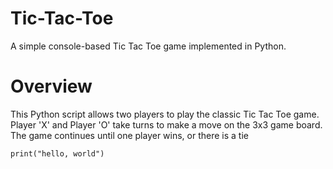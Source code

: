 # Tic-Tac-Toe
A simple console-based Tic Tac Toe game implemented in Python.

# Overview
This Python script allows two players to play the classic Tic Tac Toe game. Player 'X' and Player 'O' take turns to make a move on the 3x3 game board. The game continues until one player wins, or there is a tie

```
print("hello, world")
```
